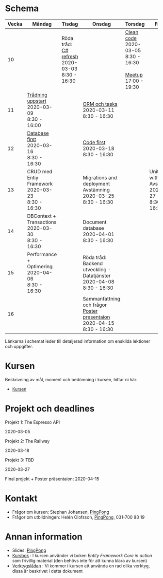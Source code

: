 # Schema

Vecka|Måndag|Tisdag |Onsdag |Torsdag|Fredag
-----|-------|-------|------|------|------
10||Röda tråd: [C# refresh](lecture_01_oop.md)<br />2020-03-03<br />8:30 - 16:30||[Clean code](lecture_02_cleancode.md)<br />2020-03-05<br />8:30 - 16:30<br /><br />[Meetup](https://www.meetup.com/Goteborg-Computer-Education-Meetup-Group/events/267714745/)<br />17:00 - 19:30|
11|[Trådning uppstart](lecture_03_treads.md)<br />2020-03-09<br />8:30 - 16:00||[ORM och tasks](lecture_04_orm.md)<br />2020-03-11<br />8:30 - 16:30||
12|[Database first](lecture_05_databasefirst.md)<br />2020-03-16<br />8:30 - 16:30||[Code first](lecture_06_codefirst.md)<br />2020-03-18<br />8:30 - 16:30||
13|CRUD med Entiy Framework<br />2020-03-23<br />8:30 - 16:30||Migrations and deployment<br />Avstämning<br />2020-03-25<br />8:30 - 16:30||Unit testing with data<br />Avstämning<br />2020-03-27<br />8:30 - 16:30
14|DBContext + Transactions<br />2020-03-30<br />8:30 - 16:30||Document database<br />2020-04-01<br />8:30 - 16:30||
15|Performance + Optimering<br />2020-04-06<br />8:30 - 16:30||Röda tråd: Backend utveckling - Datatjänster<br />2020-04-08<br />8:30 - 16:30||
16|  |                                       |Sammanfattning och frågor<br />[Poster presentaion](poster_presentation.md)<br />2020-04-15<br />8:30 - 16:30||

Länkarna i schemat leder till detaljerad information om enskilda lektioner och uppgifter.

# Kursen

Beskrivning av mål, moment och bedömning i kursen, hittar ni här:

* [Kursen](info_course.md)

# Projekt och deadlines
Projekt 1: The Espresso API

2020-03-05

Projekt 2: The Railway

2020-03-18

Projekt 3: TBD

2020-03-27

Final projekt + Poster präsentaion: 2020-04-15

# Kontakt
* Frågor om kursen: Stephan Johansen, [PingPong](https://yh.pingpong.se/courseId/9766/)
* Frågor om utbildningen: Helén Olofsson, [PingPong](https://yh.pingpong.se/courseId/9766/), 031-700 83 19

# Annan information
* Slides: [PingPong](https://yh.pingpong.se/courseId/9766/content.do?id=3419879)
* [Kursbok](info_book.md) : I kursen använder vi boken *Entity Framework Core in action* som frivillig material (den behövs inte för att kunna klara av kursen)
* [Verktygslådan](info_tools.md) : Vi kommer i kursen att använda en rad olika verktyg, dissa är beskrivet i detta dokument

